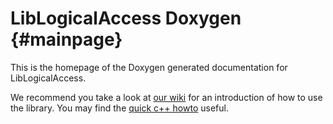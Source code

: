 LibLogicalAccess Doxygen {#mainpage}
==================================================

This is the homepage of the Doxygen generated documentation for
LibLogicalAccess.

We recommend you take a look at [our wiki](https://github.com/liblogicalaccess/liblogicalaccess/wiki) for
an introduction of how to use the library. You may find the [quick c++ howto](https://github.com/liblogicalaccess/liblogicalaccess/wiki/How-to-Use-Liblogicalaccess) useful.
